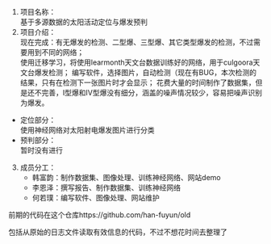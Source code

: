 1. 项目名称：  
基于多源数据的太阳活动定位与爆发预判
2. 项目介绍：  
现在完成：有无爆发的检测、二型爆、三型爆、其它类型爆发的检测，不过需要用到不同的网络；  
使用迁移学习，将使用learmonth天文台数据训练好的网络，用于culgoora天文台爆发检测； 
编写软件，选择图片，自动检测（现在有BUG，本次检测的结果，只有在检测下一张图片时才会显示； 
花费大量的时间制作了数据集，但是还不完善，I型爆和IV型爆没有细分，涵盖的噪声情况较少，容易把噪声识别为爆发。



* 定位部分：  
使用神经网络对太阳射电爆发图片进行分类
* 预判部分：  
暂时没有进行

3. 成员分工：
   * 韩富韵：制作数据集、图像处理、训练神经网络、网站demo
   * 李恩泽：撰写报告、制作数据集、训练神经网络
   * 何若璞：编写软件、图像处理、网站维护

前期的代码在这个仓库https://github.com/han-fuyun/old

包括从原始的日志文件读取有效信息的代码，不过不想花时间去整理了
